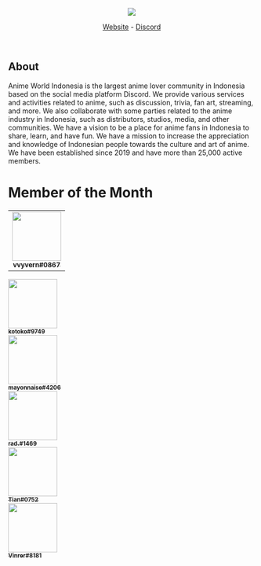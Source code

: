 <div align="center">
  <p>
    <a href="https://animeworld.moe/"><img src="https://media.discordapp.net/attachments/648581479990820875/943457556054032404/Awi_2.png?width=1020&height=340"/></a>
  </p>
  <p>
    <a href="https://animeworld.moe/">Website</a>
    -
    <a href="https://discord.gg/otakuid">Discord</a>
  </p>
  <br />
</div>

## About
Anime World Indonesia is the largest anime lover community in Indonesia based on the social media platform Discord. We provide various services and activities related to anime, such as discussion, trivia, fan art, streaming, and more. We also collaborate with some parties related to the anime industry in Indonesia, such as distributors, studios, media, and other communities. We have a vision to be a place for anime fans in Indonesia to share, learn, and have fun. We have a mission to increase the appreciation and knowledge of Indonesian people towards the culture and art of anime. We have been established since 2019 and have more than 25,000 active members.

<!--START_SECTION:motm_list-->
# Member of the Month
<table align="center">
<tr>
<td align="center">
    <a href="https://discord.gg/otakuid">
        <img src="https://cdn.discordapp.com/avatars/722032026756055040/90a2083d535c514cb7ec74e12dd9eb2e.webp?size=4096" width="100px;" alt=""/>
        <br/>
        <sub>
            <b>vvyvern#0867</b>
        </sub>
    </a>
    <br/>
</td>
</tr>
</table>
</td>
<td align="center">
    <a href="https://discord.gg/otakuid">
        <img src="https://cdn.discordapp.com/avatars/210098396113928192/a_cd04b17d93a34437f53527b615b7e4ce.webp?size=4096" width="100px;" alt=""/>
        <br/>
        <sub>
            <b>kotoko#9749</b>
        </sub>
    </a>
    <br/>
</td>
<td align="center">
    <a href="https://discord.gg/otakuid">
        <img src="https://cdn.discordapp.com/avatars/787161949703766037/a8ca86e7679fa97b337c7e4b1b800c45.webp?size=4096" width="100px;" alt=""/>
        <br/>
        <sub>
            <b>mayonnaise#4206</b>
        </sub>
    </a>
    <br/>
</td>
<td align="center">
    <a href="https://discord.gg/otakuid">
        <img src="https://cdn.discordapp.com/avatars/234951195016429569/f645164705df45db0d2e66d65375a36d.webp?size=4096" width="100px;" alt=""/>
        <br/>
        <sub>
            <b>rad.#1469</b>
        </sub>
    </a>
    <br/>
</td>
<td align="center">
    <a href="https://discord.gg/otakuid">
        <img src="https://cdn.discordapp.com/avatars/703921846961307668/47d1afcbc60ab1e6b88768758df25091.webp?size=4096" width="100px;" alt=""/>
        <br/>
        <sub>
            <b>Tian#0752</b>
        </sub>
    </a>
    <br/>
</td>
<td align="center">
    <a href="https://discord.gg/otakuid">
        <img src="https://cdn.discordapp.com/avatars/725331428962992131/c97400bebce9575c91fd9d5275248512.webp?size=4096" width="100px;" alt=""/>
        <br/>
        <sub>
            <b>Vinrer#8181</b>
        </sub>
    </a>
    <br/>
</td>
</tr>
</table>